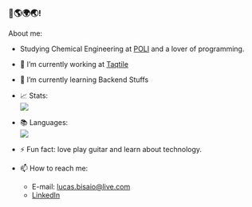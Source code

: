 ### 👋🌎🌍🌏!

About me:

- Studying Chemical Engineering at [POLI](https://www.poli.usp.br/) and a lover of programming.
- 🔭 I’m currently working at [Taqtile](www.taqtile.com.br)
- 🌱 I’m currently learning Backend Stuffs
- 📈 Stats: </br><img src="https://github-readme-stats.vercel.app/api?username=LucasGobatto&show_icons=true&theme=tokyonight">
- 📚 Languages: </br><img src="https://github-readme-stats.vercel.app/api/top-langs/?username=LucasGobatto&layout=compact">

- ⚡ Fun fact: love play guitar and learn about technology.

- 📫 How to reach me:
    * E-mail: lucas.bisaio@live.com
    * [LinkedIn](www.linkedin.com/in/lucas-gobatto-bisaio)
